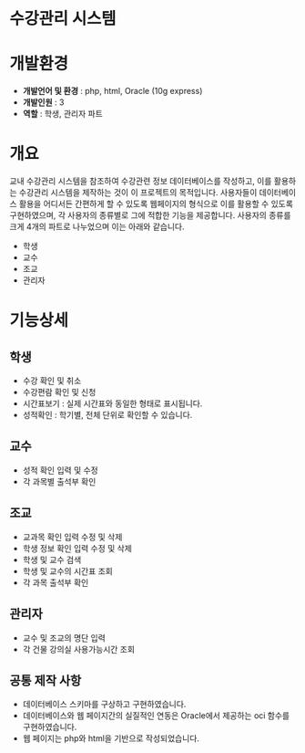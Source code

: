 # 수강관리 시스템

# 개발환경
- <b>개발언어 및 환경</b> : php, html, Oracle (10g express)
- <b>개발인원</b> : 3
- <b>역할</b> : 학생, 관리자 파트
# 개요
  교내 수강관리 시스템을 참조하여 수강관련 정보 데이터베이스를 작성하고, 이를 활용하는 수강관리 시스템을 제작하는 것이 이 프로젝트의 목적입니다. 사용자들이 데이터베이스 활용을 어디서든 간편하게 할 수 있도록 웹페이지의 형식으로 이를 활용할 수 있도록 구현하였으며, 각 사용자의 종류별로 그에 적합한 기능을 제공합니다. 사용자의 종류를 크게 4개의 파트로 나누었으며 이는 아래와 같습니다. 

- 학생
- 교수
- 조교
- 관리자

# 기능상세
## 학생
- 수강 확인 및 취소
- 수강편람 확인 및 신청 
- 시간표보기 : 실제 시간표와 동일한 형태로 표시됩니다.
- 성적확인 : 학기별, 전체 단위로 확인할 수 있습니다.

## 교수
- 성적 확인 입력 및 수정
- 각 과목별 출석부 확인

## 조교
- 교과목 확인 입력 수정 및 삭제
- 학생 정보 확인 입력 수정 및 삭제
- 학생 및 교수 검색
- 학생 및 교수의 시간표 조회
- 각 과목 출석부 확인

## 관리자
- 교수 및 조교의 명단 입력
- 각 건물 강의실 사용가능시간 조회

## 공통 제작 사항
- 데이터베이스 스키마를 구상하고 구현하였습니다.
- 데이터베이스와 웹 페이지간의 실질적인 연동은 Oracle에서 제공하는 oci 함수를 구현하였습니다.
- 웹 페이지는 php와 html을 기반으로 작성되었습니다.
